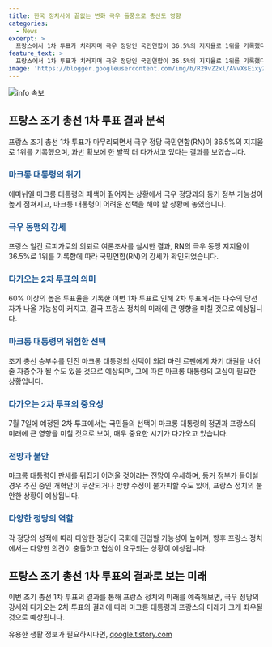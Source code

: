 ```yaml
---
title: 한국 정치사에 끝없는 변화 극우 돌풍으로 총선도 영향
categories:
  - News
excerpt: >
  프랑스에서 1차 투표가 치러지며 극우 정당인 국민연합이 36.5%의 지지율로 1위를 기록했다. 마크롱 대통령의 패색이 짙어지고 극우 정당과의 동거 정부 가능성이 높게 점쳐지고 있다. 국회의원을 뽑지만 사실상 정부 운영을 쥐는 총리를 선출하는 과정으로, 극우 정당이 다수를 차지하면 동거 정부를 구성해야 한다. 이에 따라 마크롱 대통령의 개혁안이 무산될 우려도 제기되고 있다. 2차 투표가 치러질 가능성도 제기되고 있으며, 이에 따른 예상 투표율 상승까지 예상되고 있다.
feature_text: >
  프랑스에서 1차 투표가 치러지며 극우 정당인 국민연합이 36.5%의 지지율로 1위를 기록했다. 마크롱 대통령의 패색이 짙어지고 극우 정당과의 동거 정부 가능성이 높게 점쳐지고 있다. 국회의원을 뽑지만 사실상 정부 운영을 쥐는 총리를 선출하는 과정으로, 극우 정당이 다수를 차지하면 동거 정부를 구성해야 한다. 이에 따라 마크롱 대통령의 개혁안이 무산될 우려도 제기되고 있다. 2차 투표가 치러질 가능성도 제기되고 있으며, 이에 따른 예상 투표율 상승까지 예상되고 있다.
image: 'https://blogger.googleusercontent.com/img/b/R29vZ2xl/AVvXsEixyZcFfHzMRdzZMjFBmAUKJYCLCGyLL1o632UiGVXcaFdKo_bkvkuCioo0uUKlGfBVcT3P84aROyZIXSBEx3Aw5nCQ3pTgDom1WDC4m8eifvWiAmWEEVb4x6G_l8C0QH225ldMjyaFvpxGEBGNO37VmDTDMHGhJPq73UglMfDca1-0aw/s1600/blogspot.png'
---
```


<p><img src="https://blogger.googleusercontent.com/img/b/R29vZ2xl/AVvXsEixyZcFfHzMRdzZMjFBmAUKJYCLCGyLL1o632UiGVXcaFdKo_bkvkuCioo0uUKlGfBVcT3P84aROyZIXSBEx3Aw5nCQ3pTgDom1WDC4m8eifvWiAmWEEVb4x6G_l8C0QH225ldMjyaFvpxGEBGNO37VmDTDMHGhJPq73UglMfDca1-0aw/s1600/blogspot.png" alt="info 속보" /></p>

<h2 data-ke-size="size26">프랑스 조기 총선 1차 투표 결과 분석</h2>

<p data-ke-size="size16">프랑스 조기 총선 1차 투표가 마무리되면서 극우 정당 국민연합(RN)이 36.5%의 지지율로 1위를 기록했으며, 과반 확보에 한 발짝 더 다가서고 있다는 결과를 보였습니다.</p>

<h3><b><span style="color: #1a5490;">마크롱 대통령의 위기</span></b></h3>

<p data-ke-size="size16">에마뉘엘 마크롱 대통령의 패색이 짙어지는 상황에서 극우 정당과의 동거 정부 가능성이 높게 점쳐지고, 마크롱 대통령이 어려운 선택을 해야 할 상황에 놓였습니다.</p>

<h3><b><span style="color: #1a5490;">극우 동맹의 강세</span></b></h3>

<p data-ke-size="size16">프랑스 일간 르피가로의 의뢰로 여론조사를 실시한 결과, RN의 극우 동맹 지지율이 36.5%로 1위를 기록함에 따라 국민연합(RN)의 강세가 확인되었습니다.</p>

<h3><b><span style="color: #1a5490;">다가오는 2차 투표의 의미</span></b></h3>

<p data-ke-size="size16">60% 이상의 높은 투표율을 기록한 이번 1차 투표로 인해 2차 투표에서는 다수의 당선자가 나올 가능성이 커지고, 결국 프랑스 정치의 미래에 큰 영향을 미칠 것으로 예상됩니다.</p>

<h3><b><span style="color: #1a5490;">마크롱 대통령의 위험한 선택</span></b></h3>

<p data-ke-size="size16">조기 총선 승부수를 던진 마크롱 대통령의 선택이 외려 마린 르펜에게 차기 대권을 내어줄 자충수가 될 수도 있을 것으로 예상되며, 그에 따른 마크롱 대통령의 고심이 필요한 상황입니다.</p>

<h3><b><span style="color: #1a5490;">다가오는 2차 투표의 중요성</span></b></h3>

<p data-ke-size="size16">7월 7일에 예정된 2차 투표에서는 국민들의 선택이 마크롱 대통령의 정권과 프랑스의 미래에 큰 영향을 미칠 것으로 보여, 매우 중요한 시기가 다가오고 있습니다.</p>

<h3><b><span style="color: #1a5490;">전망과 불안</span></b></h3>

<p data-ke-size="size16">마크롱 대통령이 판세를 뒤집기 어려울 것이라는 전망이 우세하며, 동거 정부가 들어설 경우 추진 중인 개혁안이 무산되거나 방향 수정이 불가피할 수도 있어, 프랑스 정치의 불안한 상황이 예상됩니다.</p>

<h3><b><span style="color: #1a5490;">다양한 정당의 역할</span></b></h3>

<p data-ke-size="size16">각 정당의 성적에 따라 다양한 정당이 국회에 진입할 가능성이 높아져, 향후 프랑스 정치에서는 다양한 의견이 충돌하고 협상이 요구되는 상황이 예상됩니다.</p>

<h2 data-ke-size="size26">프랑스 조기 총선 1차 투표의 결과로 보는 미래</h2>

<p data-ke-size="size16">이번 조기 총선 1차 투표의 결과를 통해 프랑스 정치의 미래를 예측해보면, 극우 정당의 강세와 다가오는 2차 투표의 결과에 따라 마크롱 대통령과 프랑스의 미래가 크게 좌우될 것으로 예상됩니다.</p>
유용한 생활 정보가 필요하시다면, <a href="https://qoogle.tistory.com" rel="dofollow">qoogle.tistory.com</a>


